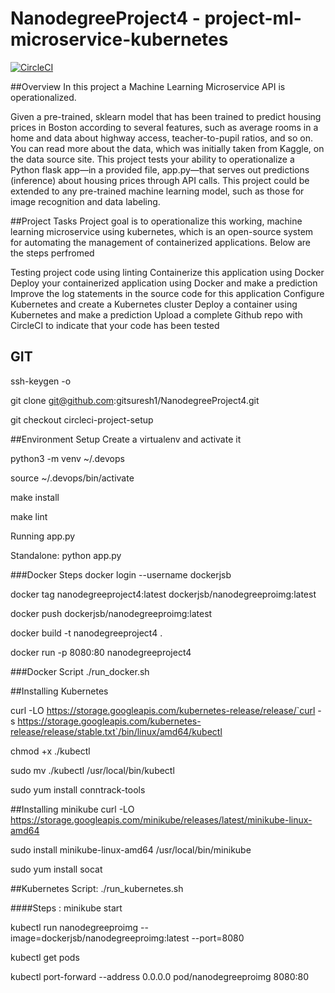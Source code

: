 # NanodegreeProject4 - project-ml-microservice-kubernetes
[![CircleCI](https://circleci.com/gh/gitsuresh1/NanodegreeProject4/tree/main.svg?style=svg)](https://circleci.com/gh/gitsuresh1/NanodegreeProject4/tree/main)

##Overview
In this project a Machine Learning Microservice API is operationalized.

Given a  pre-trained, sklearn model that has been trained to predict housing prices in Boston according to several features, such as average rooms in a home and data about highway access, teacher-to-pupil ratios, and so on. You can read more about the data, which was initially taken from Kaggle, on the data source site. This project tests your ability to operationalize a Python flask app—in a provided file, app.py—that serves out predictions (inference) about housing prices through API calls. This project could be extended to any pre-trained machine learning model, such as those for image recognition and data labeling.

##Project Tasks
Project goal is to operationalize this working, machine learning microservice using kubernetes, which is an open-source system for automating the management of containerized applications.
Below are the steps perfromed 

Testing project code using linting
Containerize this application using Docker
Deploy your containerized application using Docker and make a prediction
Improve the log statements in the source code for this application
Configure Kubernetes and create a Kubernetes cluster
Deploy a container using Kubernetes and make a prediction
Upload a complete Github repo with CircleCI to indicate that your code has been tested

GIT
---
ssh-keygen -o

git clone git@github.com:gitsuresh1/NanodegreeProject4.git

git checkout circleci-project-setup

##Environment Setup
Create a virtualenv and activate it

python3 -m venv ~/.devops

source ~/.devops/bin/activate

make install

make lint

Running app.py

Standalone: python app.py

###Docker Steps
docker login --username dockerjsb

docker tag nanodegreeproject4:latest dockerjsb/nanodegreeproimg:latest

docker push dockerjsb/nanodegreeproimg:latest

docker build -t nanodegreeproject4 .

docker run -p 8080:80 nanodegreeproject4

###Docker Script
./run_docker.sh

##Installing Kubernetes

curl -LO https://storage.googleapis.com/kubernetes-release/release/`curl -s https://storage.googleapis.com/kubernetes-release/release/stable.txt`/bin/linux/amd64/kubectl

chmod +x ./kubectl

sudo mv ./kubectl /usr/local/bin/kubectl

sudo yum install conntrack-tools

##Installing minikube
curl -LO https://storage.googleapis.com/minikube/releases/latest/minikube-linux-amd64

sudo install minikube-linux-amd64 /usr/local/bin/minikube

sudo yum install socat

##Kubernetes Script: 
./run_kubernetes.sh

####Steps :
minikube start

kubectl run nanodegreeproimg --image=dockerjsb/nanodegreeproimg:latest --port=8080

kubectl get pods

kubectl port-forward --address 0.0.0.0 pod/nanodegreeproimg 8080:80


